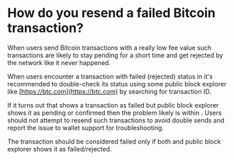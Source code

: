 # How do you resend a failed Bitcoin transaction?

When users send Bitcoin transactions with a really low fee value such transactions are likely to stay pending for a short time and get rejected by the network like it never happened.

When users encounter a transaction with failed (rejected) status in it's recommended to double-check its status using some public block explorer like [https://btc.com](https://btc.com) by searching for transaction ID.

If it turns out that shows a transaction as failed but public block explorer shows it as pending or confirmed then the problem likely is within . Users should not attempt to resend such transactions to avoid double sends and report the issue to wallet support for troubleshooting.

The transaction should be considered failed only if both and public block explorer shows it as failed/rejected.
